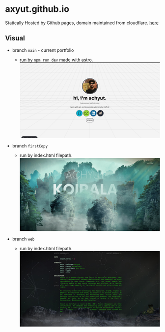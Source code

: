 # axyut.github.io

Statically Hosted by Github pages, domain maintained from cloudflare. [here](https://achyutkoirala.com.np/)

## Visual

- branch `main` - current portfolio

  - run by `npm run dev` made with astro.
    ![Visual](./assets/looks.png)

- branch `firstCopy`

  - run by index.html filepath.
    ![Visual](./assets/looks1.png)

- branch `web`
  - run by index.html filepath.
    ![Visual](./assets/looks2.png)
